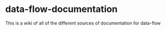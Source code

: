 # data-flow-documentation
This is a wiki of all of the different sources of documentation for data-flow
